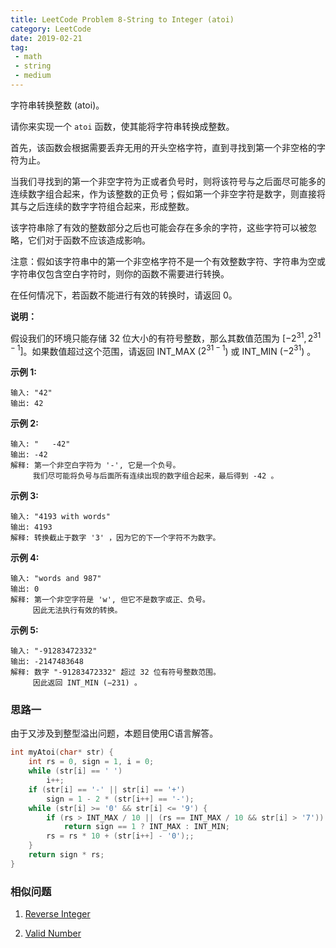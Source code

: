 ```yaml
---
title: LeetCode Problem 8-String to Integer (atoi)
category: LeetCode
date: 2019-02-21
tag:
 - math
 - string
 - medium
---
```


字符串转换整数 (atoi)。

请你来实现一个 `atoi` 函数，使其能将字符串转换成整数。

首先，该函数会根据需要丢弃无用的开头空格字符，直到寻找到第一个非空格的字符为止。

当我们寻找到的第一个非空字符为正或者负号时，则将该符号与之后面尽可能多的连续数字组合起来，作为该整数的正负号；假如第一个非空字符是数字，则直接将其与之后连续的数字字符组合起来，形成整数。

该字符串除了有效的整数部分之后也可能会存在多余的字符，这些字符可以被忽略，它们对于函数不应该造成影响。

注意：假如该字符串中的第一个非空格字符不是一个有效整数字符、字符串为空或字符串仅包含空白字符时，则你的函数不需要进行转换。

在任何情况下，若函数不能进行有效的转换时，请返回 0。

**说明：**

假设我们的环境只能存储 32 位大小的有符号整数，那么其数值范围为 $[−2^{31},  2^{31 − 1}]$。如果数值超过这个范围，请返回  INT_MAX ($2^{31 − 1}$) 或 INT_MIN ($−2^{31}$) 。

**示例 1:**

```
输入: "42"
输出: 42
```

**示例 2:**

```
输入: "   -42"
输出: -42
解释: 第一个非空白字符为 '-', 它是一个负号。
     我们尽可能将负号与后面所有连续出现的数字组合起来，最后得到 -42 。
```

**示例 3:**

```
输入: "4193 with words"
输出: 4193
解释: 转换截止于数字 '3' ，因为它的下一个字符不为数字。
```

**示例 4:**

```
输入: "words and 987"
输出: 0
解释: 第一个非空字符是 'w', 但它不是数字或正、负号。
     因此无法执行有效的转换。
```

**示例 5:**

```
输入: "-91283472332"
输出: -2147483648
解释: 数字 "-91283472332" 超过 32 位有符号整数范围。 
     因此返回 INT_MIN (−231) 。
```

### 思路一

由于又涉及到整型溢出问题，本题目使用C语言解答。

```c
int myAtoi(char* str) {
    int rs = 0, sign = 1, i = 0;
    while (str[i] == ' ')
        i++;
    if (str[i] == '-' || str[i] == '+')
        sign = 1 - 2 * (str[i++] == '-');
    while (str[i] >= '0' && str[i] <= '9') {
        if (rs > INT_MAX / 10 || (rs == INT_MAX / 10 && str[i] > '7'))
            return sign == 1 ? INT_MAX : INT_MIN;
        rs = rs * 10 + (str[i++] - '0');;
    }
    return sign * rs;
}
```

### 相似问题

1. [Reverse Integer](https://wendellgul.github.io/leetcode/2019/02/21/LeetCode-Problem-7-Reverse-Integer/)

2. [Valid Number]()
